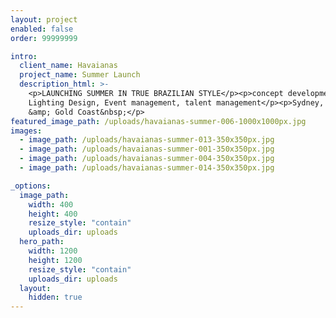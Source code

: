 ```yaml
---
layout: project
enabled: false
order: 99999999

intro:
  client_name: Havaianas
  project_name: Summer Launch
  description_html: >-
    <p>LAUNCHING SUMMER IN TRUE BRAZILIAN STYLE</p><p>concept development,
    Lighting Design, Event management, talent management</p><p>Sydney, Melbourne
    &amp; Gold Coast&nbsp;</p>
featured_image_path: /uploads/havaianas-summer-006-1000x1000px.jpg
images:
  - image_path: /uploads/havaianas-summer-013-350x350px.jpg
  - image_path: /uploads/havaianas-summer-001-350x350px.jpg
  - image_path: /uploads/havaianas-summer-004-350x350px.jpg
  - image_path: /uploads/havaianas-summer-014-350x350px.jpg

_options:
  image_path:
    width: 400
    height: 400
    resize_style: "contain"
    uploads_dir: uploads
  hero_path:
    width: 1200
    height: 1200
    resize_style: "contain"
    uploads_dir: uploads
  layout:
    hidden: true
---
```

